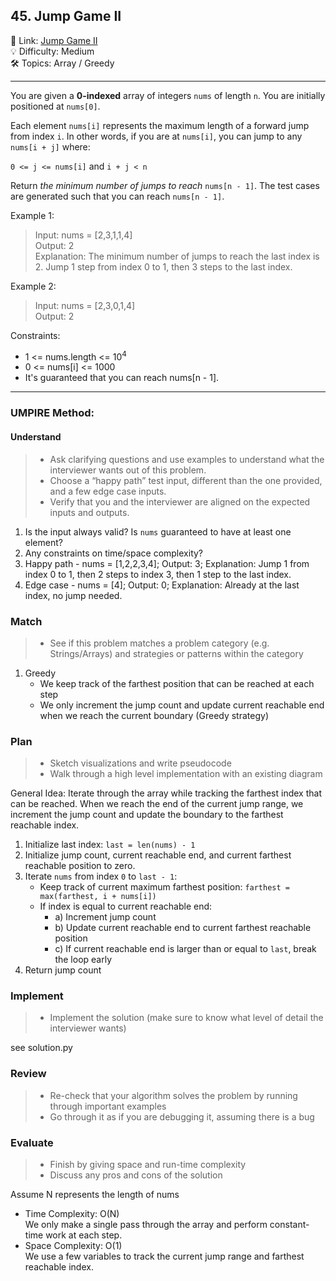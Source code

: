 ## 45. Jump Game II
🔗 Link: [Jump Game II](https://leetcode.com/problems/jump-game-ii/description/)<br>
💡 Difficulty: Medium<br>
🛠️ Topics: Array / Greedy<br>

<hr>

You are given a **0-indexed** array of integers `nums` of length `n`. You are initially positioned at `nums[0]`.

Each element `nums[i]` represents the maximum length of a forward jump from index `i`. In other words, if you are at `nums[i]`, you can jump to any `nums[i + j]` where:

`0 <= j <= nums[i]` and `i + j < n`<br>

Return *the minimum number of jumps to reach* `nums[n - 1]`. The test cases are generated such that you can reach `nums[n - 1]`.

Example 1:<br>

>Input: nums = [2,3,1,1,4]<br>
Output: 2<br>
Explanation: The minimum number of jumps to reach the last index is 2. Jump 1 step from index 0 to 1, then 3 steps to the last index.<br>


Example 2:<br>

>Input: nums = [2,3,0,1,4]<br>
Output: 2<br>


Constraints:<br>

- 1 <= nums.length <= 10<sup>4</sup>
- 0 <= nums[i] <= 1000
- It's guaranteed that you can reach nums[n - 1].


<hr>

### UMPIRE Method:
#### Understand

> - Ask clarifying questions and use examples to understand what the interviewer wants out of this problem.
> - Choose a “happy path” test input, different than the one provided, and a few edge case inputs. 
> - Verify that you and the interviewer are aligned on the expected inputs and outputs.
1. Is the input always valid? Is `nums` guaranteed to have at least one element?<br>
2. Any constraints on time/space complexity?<br>
3. Happy path - nums = [1,2,2,3,4]; Output: 3; Explanation: Jump 1 from index 0 to 1, then 2 steps to index 3, then 1 step to the last index.<br>
4. Edge case - nums = [4]; Output: 0; Explanation: Already at the last index, no jump needed.

### Match
> - See if this problem matches a problem category (e.g. Strings/Arrays) and strategies or patterns within the category
1. Greedy
   - We keep track of the farthest position that can be reached at each step
   - We only increment the jump count and update current reachable end when we reach the current boundary (Greedy strategy)

### Plan
> - Sketch visualizations and write pseudocode
> - Walk through a high level implementation with an existing diagram

General Idea: Iterate through the array while tracking the farthest index that can be reached. When we reach the end of the current jump range, we increment the jump count and update the boundary to the farthest reachable index.<br>

1) Initialize last index: `last = len(nums) - 1`
2) Initialize jump count, current reachable end, and current farthest reachable position to zero.
3) Iterate `nums` from index `0` to `last - 1`:
   - Keep track of current maximum farthest position: `farthest = max(farthest, i + nums[i])`
   - If index is equal to current reachable end:
     - a) Increment jump count
     - b) Update current reachable end to current farthest reachable position
     - c) If current reachable end is larger than or equal to `last`, break the loop early
5) Return jump count
   
    
### Implement
> - Implement the solution (make sure to know what level of detail the interviewer wants)

see solution.py

### Review
> - Re-check that your algorithm solves the problem by running through important examples
> - Go through it as if you are debugging it, assuming there is a bug
### Evaluate
> - Finish by giving space and run-time complexity
> - Discuss any pros and cons of the solution

Assume N represents the length of nums

- Time Complexity: O(N)<br>
  We only make a single pass through the array and perform constant-time work at each step. <br>
- Space Complexity: O(1)<br>
  We use a few variables to track the current jump range and farthest reachable index.
